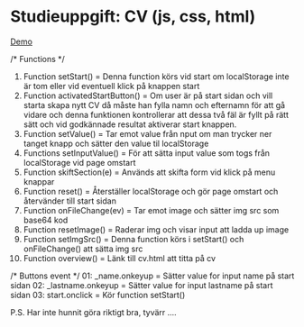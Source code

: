 # Studieuppgift: CV (js, css, html)

[Demo](https://argunho.github.io/Exircise-CV/)

/* Functions */
01. Function setStart()                 = Denna function körs vid start om localStorage inte är tom eller vid eventuell 
                                            klick på knappen start
02. Function activatedStartButton()     = Om user är på start sidan och vill starta skapa nytt CV då måste han fylla namn och
                                            efternamn för att gå vidare och denna funktionen kontrollerar att dessa två fäl är fyllt 
                                            på rätt sätt och vid godkännade resultat aktiverar start knappen.
03. Function setValue()                 = Tar emot value från nput om man trycker ner tanget knapp och sätter den value til localStorage
04. Functions setInputValue()           = För att sätta input value som togs från localStorage vid page omstart
05. Function skiftSection(e)            = Används att skifta form vid klick på menu knappar
06. Function reset()                    = Återställer localStorage och gör page omstart och återvänder till start sidan
07. Function onFileChange(ev)           = Tar emot image och sätter img src som base64 kod
08. Function resetImage()               = Raderar img och visar input att ladda up image
09. Function setImgSrc()                = Denna function körs i setStart() och onFileChange() att sätta img src
10. Function overview()                 = Länk till cv.html att titta på cv

/* Buttons event */
01: _name.onkeyup                       = Sätter value for input name på start sidan
02: _lastname.onkeyup                   = Sätter value for input lastname på start sidan
03: start.onclick                       = Kör function setStart()


P.S. Har inte hunnit göra riktigt bra, tyvärr ....
